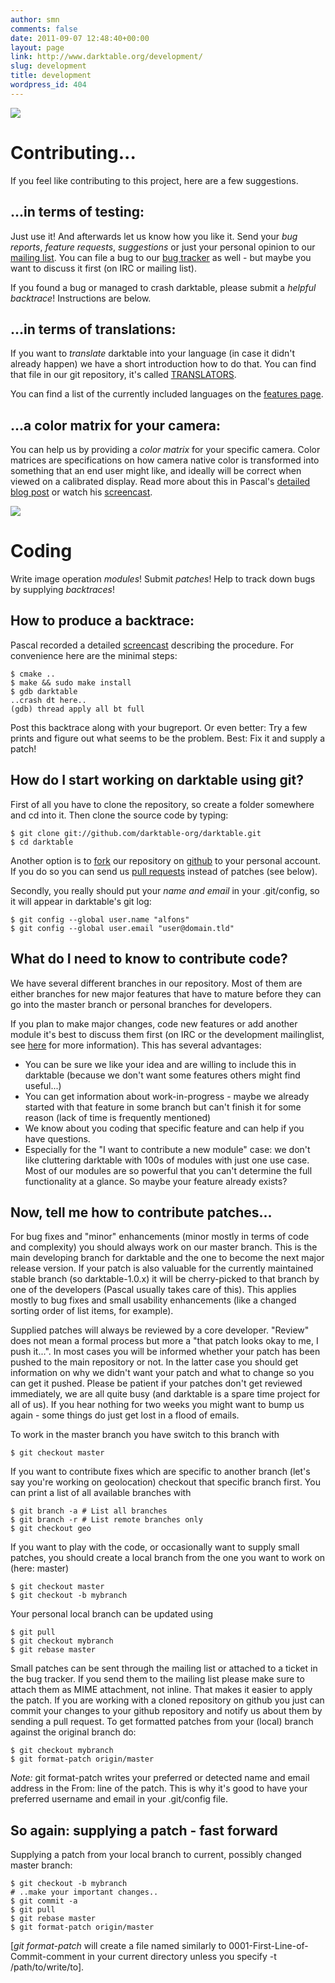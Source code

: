 ```yaml
---
author: smn
comments: false
date: 2011-09-07 12:48:40+00:00
layout: page
link: http://www.darktable.org/development/
slug: development
title: development
wordpress_id: 404
---
```


![](http://www.darktable.org/wp-content/uploads/2011/07/mushroom.jpg)

# Contributing...

If you feel like contributing to this project, here are a few suggestions.

## ...in terms of testing:

Just use it! And afterwards let us know how you like it. Send your _bug reports_, _feature requests_, _suggestions_ or just your personal opinion to our [mailing list](http://www.darktable.org/contact/#mailinglists). You can file a bug to our [bug tracker](http://darktable.org/redmine/projects/darktable/issues) as well - but maybe you want to discuss it first (on IRC or mailing list).

If you found a bug or managed to crash darktable, please submit a _helpful backtrace_! Instructions are below.

## ...in terms of translations:

If you want to _translate_ darktable into your language (in case it didn't already happen) we have a short introduction how to do that. You can find that file in our git repository, it's called [TRANSLATORS](https://github.com/darktable-org/darktable/blob/master/doc/TRANSLATORS).

You can find a list of the currently included languages on the [features page](http://www.darktable.org/features/).

## ...a color matrix for your camera:

You can help us by providing a _color matrix_ for your specific camera. Color matrices are specifications on how camera native color is transformed into something that an end user might like, and ideally will be correct when viewed on a calibrated display. Read more about this in Pascal's [detailed blog post](http://blog.pcode.nl/2010/06/28/darktable-camera-color-profiling/) or watch his [screencast](http://blog.pcode.nl/2010/09/06/darktable-camera-color-profiling-screencast/).

![](http://www.darktable.org/wp-content/uploads/2011/07/firering.jpg)

# Coding

Write image operation _modules_! Submit _patches_! Help to track down bugs by supplying _backtraces_!

## How to produce a backtrace:

Pascal recorded a detailed [screencast](http://blog.pcode.nl/2010/08/31/contributing-backtraces/) describing the procedure. For convenience here are the minimal steps:

	$ cmake ..
	$ make && sudo make install
	$ gdb darktable
	..crash dt here..
	(gdb) thread apply all bt full

Post this backtrace along with your bugreport. Or even better: Try a few prints and figure out what seems to be the problem. Best: Fix it and supply a patch!

## How do I start working on darktable using git?

First of all you have to clone the repository, so create a folder somewhere and cd into it. Then clone the source code by typing:

	$ git clone git://github.com/darktable-org/darktable.git
	$ cd darktable

Another option is to [fork](http://help.github.com/fork-a-repo/) our repository on [github](https://github.com/darktable-org/darktable) to your personal account. If you do so you can send us [pull requests](http://help.github.com/send-pull-requests/) instead of patches (see below).

Secondly, you really should put your _name and email_ in your .git/config, so it will appear in darktable's git log:

	$ git config --global user.name "alfons"
	$ git config --global user.email "user@domain.tld"

## What do I need to know to contribute code?

We have several different branches in our repository. Most of them are either branches for new major features that have to mature before they can go into the master branch or personal branches for developers.

If you plan to make major changes, code new features or add another module it's best to discuss them first (on IRC or the development mailinglist, see [here](http://www.darktable.org/contact/) for more information). This has several advantages:

  * You can be sure we like your idea and are willing to include this in darktable (because we don't want some features others might find useful...)
  * You can get information about work-in-progress - maybe we already started with that feature in some branch but can't finish it for some reason (lack of time is frequently mentioned)
  * We know about you coding that specific feature and can help if you have questions.
  * Especially for the "I want to contribute a new module" case: we don't like cluttering darktable with 100s of modules with just one use case. Most of our modules are so powerful that you can't determine the full functionality at a glance. So maybe your feature already exists?

## Now, tell me how to contribute patches...

For bug fixes and "minor" enhancements (minor mostly in terms of code and complexity) you should always work on our master branch. This is the main developing branch for darktable and the one to become the next major release version. If your patch is also valuable for the currently maintained stable branch (so darktable-1.0.x) it will be cherry-picked to that branch by one of the developers (Pascal usually takes care of this). This applies mostly to bug fixes and small usability enhancements (like a changed sorting order of list items, for example).

Supplied patches will always be reviewed by a core developer. "Review" does not mean a formal process but more a "that patch looks okay to me, I push it...". In most cases you will be informed whether your patch has been pushed to the main repository or not. In the latter case you should get information on why we didn't want your patch and what to change so you can get it pushed. Please be patient if your patches don't get reviewed immediately, we are all quite busy (and darktable is a spare time project for all of us). If you hear nothing for two weeks you might want to bump us again - some things do just get lost in a flood of emails.

To work in the master branch you have switch to this branch with

    $ git checkout master

If you want to contribute fixes which are specific to another branch (let's say you're working on geolocation) checkout that specific branch first. You can print a list of all available branches with

	$ git branch -a # List all branches
	$ git branch -r # List remote branches only
	$ git checkout geo

If you want to play with the code, or occasionally want to supply small patches, you should create a local branch from the one you want to work on (here: master)

	$ git checkout master
	$ git checkout -b mybranch

Your personal local branch can be updated using

	$ git pull
	$ git checkout mybranch
	$ git rebase master

Small patches can be sent through the mailing list or attached to a ticket in the bug tracker. If you send them to the mailing list please make sure to attach them as MIME attachment, not inline. That makes it easier to apply the patch. If you are working with a cloned repository on github you just can commit your changes to your github repository and notify us about them by sending a pull request. To get formatted patches from your (local) branch against the original branch do:

	$ git checkout mybranch
	$ git format-patch origin/master

_Note:_ git format-patch writes your preferred or detected name and email address in the From: line of the patch. This is why it's good to have your preferred username and email in your .git/config file.

## So again: supplying a patch - fast forward

Supplying a patch from your local branch to current, possibly changed master branch:

	$ git checkout -b mybranch
	# ..make your important changes..
	$ git commit -a
	$ git pull
	$ git rebase master
	$ git format-patch origin/master

[_git format-patch_ will create a file named similarly to 0001-First-Line-of-Commit-comment in your current directory unless you specify -t /path/to/write/to].
